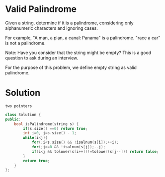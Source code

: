 # Valid Palindrome

Given a string, determine if it is a palindrome, considering only alphanumeric characters and ignoring cases.

For example,
"A man, a plan, a canal: Panama" is a palindrome.
"race a car" is not a palindrome.

Note:
Have you consider that the string might be empty? This is a good question to ask during an interview.

For the purpose of this problem, we define empty string as valid palindrome.

# Solution
`two pointers`

```cpp
class Solution {
public:
    bool isPalindrome(string s) {
        if(s.size() ==0) return true;
        int i=0, j=s.size() - 1;
        while(i<j){
            for(;i<s.size() && !isalnum(s[i]);++i);
            for(;j>=0 && !isalnum(s[j]);--j);
            if(i<j && tolower(s[i++])!=tolower(s[j--])) return false;
        }
        return true;
    }
};
```